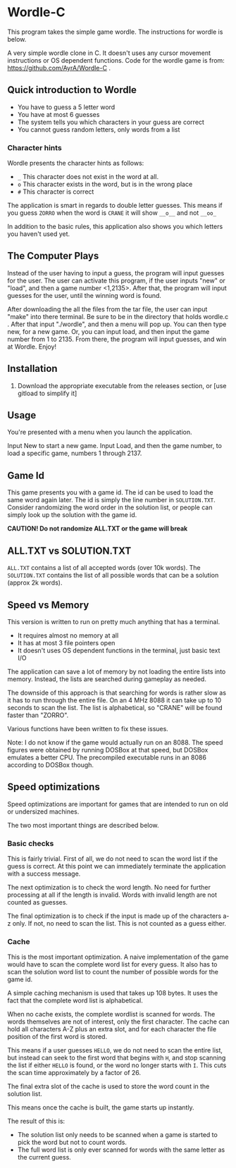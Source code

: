 # Wordle-C

This program takes the simple game wordle. The instructions for wordle is below. 

A very simple wordle clone in C.
It doesn't uses any cursor movement instructions or OS dependent functions.
Code for the wordle game is from: https://github.com/AyrA/Wordle-C  .


## Quick introduction to Wordle

- You have to guess a 5 letter word
- You have at most 6 guesses
- The system tells you which characters in your guess are correct
- You cannot guess random letters, only words from a list

### Character hints

Wordle presents the character hints as follows:

- `_` This character does not exist in the word at all.
- `o` This character exists in the word, but is in the wrong place
- `#` This character is correct

The application is smart in regards to double letter guesses.
This means if you guess `ZORRO` when the word is `CRANE` it will show `__o__` and not `__oo_`

In addition to the basic rules,
this application also shows you which letters you haven't used yet.

## The Computer Plays
Instead of the user having to input a guess, the program will input guesses for the user. The user can activate this program, if the user inputs "new" or "load", and then a game number <1,2135>. After that, the program will input guesses for the user, until the winning word is found.  

After downloading the all the files from the tar file, the user can input "make" into there terminal. Be sure to be in the directory that holds wordle.c . After that input "./wordle", and then a menu will pop up. You can then type new, for a new game. Or, you can input load, and then input the game number from 1 to 2135. From there, the program will input guesses, and win at Wordle. Enjoy!


## Installation

1. Download the appropriate executable from the releases section, or [use gitload to simplify it]


## Usage

You're presented with a menu when you launch the application.

Input New to start a new game.
Input Load, and then the game number, to load a specific game, numbers 1 through 2137. 

## Game Id

This game presents you with a game id. The id can be used to load the same word again later.
The id is simply the line number in `SOLUTION.TXT`.
Consider randomizing the word order in the solution list,
or people can simply look up the solution with the game id.

**CAUTION! Do not randomize ALL.TXT or the game will break**

## ALL.TXT vs SOLUTION.TXT

`ALL.TXT` contains a list of all accepted words (over 10k words).
The `SOLUTION.TXT` contains the list of all possible words that can be a solution (approx 2k words).

## Speed vs Memory

This version is written to run on pretty much anything that has a terminal.

- It requires almost no memory at all
- It has at most 3 file pointers open
- It doesn't uses OS dependent functions in the terminal, just basic text I/O

The application can save a lot of memory by not loading the entire lists into memory.
Instead, the lists are searched during gameplay as needed.

The downside of this approach is that searching for words is rather slow as it has to run through the entire file.
On an 4 MHz 8088 it can take up to 10 seconds to scan the list.
The list is alphabetical, so "CRANE" will be found faster than "ZORRO".

Various functions have been written to fix these issues.

Note: I do not know if the game would actually run on an 8088.
The speed figures were obtained by running DOSBox at that speed, but DOSBox emulates a better CPU.
The precompiled executable runs in an 8086 according to DOSBox though.

## Speed optimizations

Speed optimizations are important for games that are intended to run on old or undersized machines.

The two most important things are described below.

### Basic checks

This is fairly trivial.
First of all, we do not need to scan the word list if the guess is correct.
At this point we can immediately terminate the application with a success message.

The next optimization is to check the word length.
No need for further processing at all if the length is invalid.
Words with invalid length are not counted as guesses.

The final optimization is to check if the input is made up of the characters a-z only.
If not, no need to scan the list. This is not counted as a guess either.

### Cache

This is the most important optimization.
A naive implementation of the game would have to scan the complete word list for every guess.
It also has to scan the solution word list to count the number of possible words for the game id.

A simple caching mechanism is used that takes up 108 bytes.
It uses the fact that the complete word list is alphabetical.

When no cache exists, the complete wordlist is scanned for words.
The words themselves are not of interest, only the first character.
The cache can hold all characters A-Z plus an extra slot,
and for each character the file position of the first word is stored.

This means if a user guesses `HELLO`, we do not need to scan the entire list,
but instead can seek to the first word that begins with `H`,
and stop scanning the list if either `HELLO` is found, or the word no longer starts with `I`.
This cuts the scan time approximately by a factor of 26.

The final extra slot of the cache is used to store the word count in the solution list.

This means once the cache is built, the game starts up instantly.

The result of this is:

- The solution list only needs to be scanned when a game is started to pick the word but not to count words.
- The full word list is only ever scanned for words with the same letter as the current guess.


